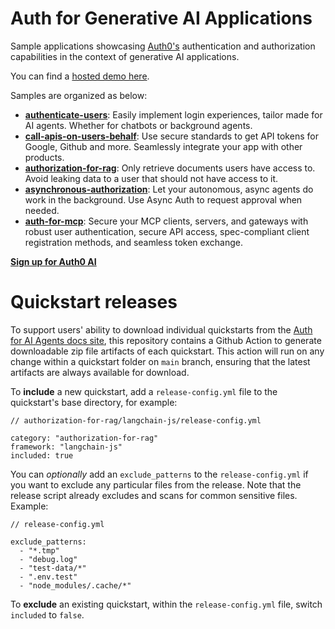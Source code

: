 # Auth for Generative AI Applications

Sample applications showcasing [Auth0's](https://www.auth0.ai/) authentication and authorization capabilities in the context of generative AI applications.

You can find a [hosted demo here](https://demo.auth0.ai/).

Samples are organized as below:

- [**authenticate-users**](https://auth0.com/ai/docs/user-authentication): Easily implement login experiences, tailor made for AI agents. Whether for chatbots or background agents.
- [**call-apis-on-users-behalf**](https://auth0.com/ai/docs/call-others-apis-on-users-behalf): Use secure standards to get API tokens for Google, Github and more. Seamlessly integrate your app with other products.
- [**authorization-for-rag**](https://auth0.com/ai/docs/authorization-for-rag): Only retrieve documents users have access to. Avoid leaking data to a user that should not have access to it.
- [**asynchronous-authorization**](https://auth0.com/ai/docs/async-authorization): Let your autonomous, async agents do work in the background. Use Async Auth to request approval when needed.
- [**auth-for-mcp**](./auth-for-mcp): Secure your MCP clients, servers, and gateways with robust user authentication, secure API access, spec-compliant client registration methods, and seamless token exchange.

[**Sign up for Auth0 AI**](https://auth0.com/signup?onboard_app=genai&ocid=7014z000001NyoxAAC-aPA4z0000008OZeGAM)

# Quickstart releases

To support users' ability to download individual quickstarts from the [Auth for AI Agents docs site](https://auth0.com/ai/docs), this repository contains a Github Action to generate downloadable zip file artifacts of each quickstart. This action will run on any change within a quickstart folder on `main` branch, ensuring that the latest artifacts are always available for download.

To **include** a new quickstart, add a `release-config.yml` file to the quickstart's base directory, for example:

```
// authorization-for-rag/langchain-js/release-config.yml

category: "authorization-for-rag"
framework: "langchain-js"
included: true
```

You can *optionally* add an `exclude_patterns` to the `release-config.yml` if you want to exclude any particular files from the release. Note that the release script already excludes and scans for common sensitive files. Example:

```
// release-config.yml

exclude_patterns:
  - "*.tmp"
  - "debug.log"
  - "test-data/*"
  - ".env.test"
  - "node_modules/.cache/*"
```

To **exclude** an existing quickstart, within the `release-config.yml` file, switch `included` to `false`.